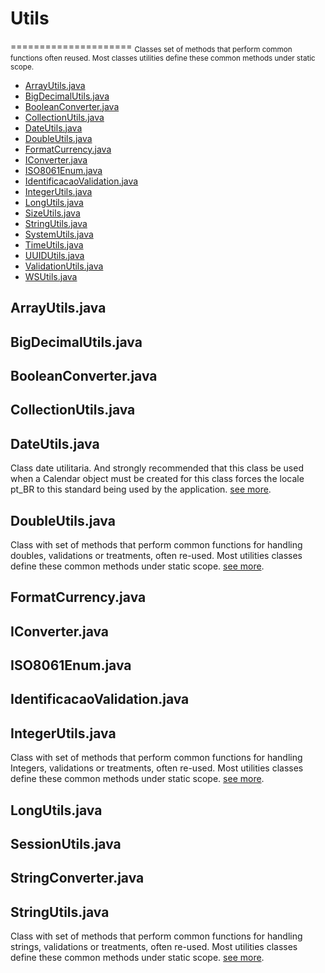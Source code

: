 # Utils
=====================
<sub>Classes set of methods that perform common functions often reused. Most classes utilities define these common methods under static scope.</sub>

- [ArrayUtils.java](#ArrayUtils.java)
- [BigDecimalUtils.java](#bigDecimalUtils.java)
- [BooleanConverter.java](#booleanConverter.java)
- [CollectionUtils.java](#collectionUtils.java)
- [DateUtils.java](#dateUtils.java)
- [DoubleUtils.java](#dateUtils.java)
- [FormatCurrency.java](#formatCurrency.java)
- [IConverter.java](#iConverter.java)
- [ISO8061Enum.java](#iSO8061Enum.java)
- [IdentificacaoValidation.java](#identificacaoValidation.java)
- [IntegerUtils.java](#integerUtils.java)
- [LongUtils.java](#longUtils.java)
- [SizeUtils.java](#SizeUtils.java)
- [StringUtils.java](#StringUtils.java)
- [SystemUtils.java](#SystemUtils.java)
- [TimeUtils.java](#TimeUtils.java)
- [UUIDUtils.java](#UUIDUtils.java)
- [ValidationUtils.java](#ValidationUtils.java)
- [WSUtils.java](#WSUtils.java)


## ArrayUtils.java
 
## BigDecimalUtils.java
 
## BooleanConverter.java
 
## CollectionUtils.java
 
## DateUtils.java
Class date utilitaria. And strongly recommended that this class be used when a Calendar object must be created for this class forces the locale pt_BR to this standard being used by the application. [see more](https://github.com/albertocerqueira/java-utils/blob/master/src/main/java/com/java/utils/DateUtils.java "see more").
 
## DoubleUtils.java
Class with set of methods that perform common functions for handling doubles, validations or treatments, often re-used. Most utilities classes define these common methods under static scope. [see more](https://github.com/albertocerqueira/java-utils/blob/master/src/main/java/com/java/utils/DoubleUtils.java "see more").
 
## FormatCurrency.java
 
## IConverter.java
 
## ISO8061Enum.java
 
## IdentificacaoValidation.java
 
## IntegerUtils.java
Class with set of methods that perform common functions for handling Integers, validations or treatments, often re-used. Most utilities classes define these common methods under static scope. [see more](https://github.com/albertocerqueira/java-utils/blob/master/src/main/java/com/java/utils/IntegerUtils.java "see more").
 
## LongUtils.java
 
## SessionUtils.java
  
## StringConverter.java
 
## StringUtils.java
Class with set of methods that perform common functions for handling strings, validations or treatments, often re-used. Most utilities classes define these common methods under static scope. [see more](https://github.com/albertocerqueira/java-utils/blob/master/src/main/java/com/java/utils/StringUtils.java "see more").